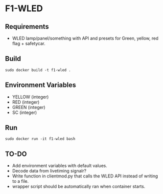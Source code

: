 # F1-WLED

## Requirements
- WLED lamp/panel/something with API and presets for Green, yellow, red flag + safetycar.

## Build
```
sudo docker build -t f1-wled .
```

## Environment Variables
- YELLOW (integer)
- RED (integer)
- GREEN (integer)
- SC (integer)

## Run
```
sudo docker run -it f1-wled bash
```

## TO-DO
- Add environment variables with default values.
- Decode data from livetiming signalr?
- Write function in clientmod.py that calls the WLED API instead of writing to a file.
- wrapper script should be automatically ran when container starts.
